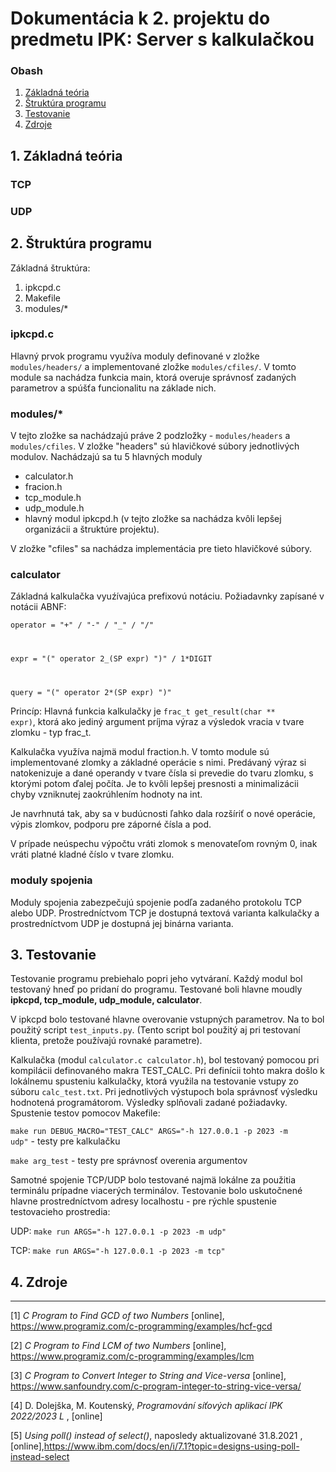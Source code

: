 # Dokumentácia k 2. projektu do predmetu IPK: Server s kalkulačkou

### Obash

1. [Základná teória](#basic_theory)
2. [Štruktúra programu](#program_structure)
3. [Testovanie](#testing)
4. [Zdroje](#sources)

## <a id="basic_theory">1. Základná teória</a>

### TCP

### UDP

## <a id="program_structure">2. Štruktúra programu</a>

Základná štruktúra:

1. ipkcpd.c
2. Makefile
3. modules/\*

### ipkcpd.c

Hlavný prvok programu využíva moduly definované v zložke <code>modules/headers/</code>
a implementované zložke <code>modules/cfiles/</code>. V tomto module sa nachádza funkcia main, ktorá overuje správnosť zadaných parametrov a spúšťa funcionalitu na základe nich.

### modules/\*

V tejto zložke sa nachádzajú práve 2 podzložky - <code>modules/headers</code> a <code>modules/cfiles</code>. V zložke "headers" sú hlavičkové súbory jednotlivých modulov. Nachádzajú sa tu 5 hlavných moduly

- calculator.h
- fracion.h
- tcp_module.h
- udp_module.h
- hlavný modul ipkcpd.h (v tejto zložke sa nachádza kvôli lepšej organizácii a štruktúre projektu).

V zložke "cfiles" sa nachádza implementácia pre tieto hlavičkové súbory.

### calculator

Základná kalkulačka vyuźívajúca prefixovú notáciu. Požiadavnky zapísané v notácii ABNF:

<code>operator = "+" / "-" / "\_" / "/"

expr = "(" operator 2\_(SP expr) ")" / 1\*DIGIT

query = "(" operator 2\*(SP expr) ")"</code>

Princíp:
Hlavná funkcia kalkulačky je <code>frac_t get_result(char \*\* expr)</code>, ktorá ako jediný argument príjma výraz a výsledok vracia v tvare zlomku - typ frac_t.

Kalkulačka využíva najmä modul fraction.h. V tomto module sú implementované zlomky a základné operácie s nimi. Predávaný výraz si natokenizuje a dané operandy v tvare čísla si prevedie do tvaru zlomku, s ktorými potom ďalej počíta. Je to kvôli lepšej presnosti a minimalizácii chyby vzniknutej zaokrúhlením hodnoty na int.

Je navrhnutá tak, aby sa v budúcnosti ľahko dala rozšíriť o nové operácie, výpis zlomkov, podporu pre záporné čísla a pod.

V prípade neúspechu výpočtu vráti zlomok s menovateľom rovným 0, inak vráti platné kladné číslo v tvare zlomku.

### moduly spojenia

Moduly spojenia zabezpečujú spojenie podľa zadaného protokolu TCP alebo UDP. Prostredníctvom TCP je dostupná textová varianta kalkulačky a prostredníctvom UDP je dostupná jej binárna varianta.

## <a id="testing">3. Testovanie</a>

Testovanie programu prebiehalo popri jeho vytváraní. Každý modul bol testovaný hneď po pridaní do programu. Testované boli hlavne moudly **ipkcpd, tcp_module, udp_module, calculator**.

V ipkcpd bolo testované hlavne overovanie vstupných parametrov. Na to bol použitý script
<code>test_inputs.py</code>. (Tento script bol použitý aj pri testovaní klienta, pretože používajú rovnaké parametre).

Kalkulačka (modul <code>calculator.c calculator.h</code>), bol testovaný pomocou pri kompilácii definovaného makra TEST_CALC. Pri definícii tohto makra došlo k lokálnemu spusteniu kalkulačky, ktorá využila na testovanie vstupy zo súboru <code>calc_test.txt</code>. Pri jednotlivých výstupoch bola správnosť výsledku hodnotená programátorom. Výsledky splňovali zadané požiadavky. Spustenie testov pomocov Makefile:

<code>make run DEBUG_MACRO="TEST_CALC" ARGS="-h 127.0.0.1 -p 2023 -m udp"</code> - testy pre kalkulačku

<code>make arg_test</code> - testy pre správnosť overenia argumentov

Samotné spojenie TCP/UDP bolo testované najmä lokálne za použitia terminálu prípadne viacerých terminálov. Testovanie bolo uskutočnené hlavne prostredníctvom adresy localhostu - pre rýchle spustenie testovacieho prostredia:

UDP:
<code>make run ARGS="-h 127.0.0.1 -p 2023 -m udp"</code>

TCP:
<code>make run ARGS="-h 127.0.0.1 -p 2023 -m tcp"</code>

## <a id="sources">4. Zdroje</a>

<hr>

<a id="1">[1]</a> _C Program to Find GCD of two Numbers_ \[online\], https://www.programiz.com/c-programming/examples/hcf-gcd

<a id="2">[2]</a> _C Program to Find LCM of two Numbers_ \[online\], https://www.programiz.com/c-programming/examples/lcm

<a id="3">[3]</a> _C Program to Convert Integer to String and Vice-versa_ \[online\], https://www.sanfoundry.com/c-program-integer-to-string-vice-versa/

<a id="4">[4]</a> D. Dolejška, M. Koutenský, _Programování síťových aplikací IPK 2022/2023 L_ , \[online\]

<a id="4">[5]</a> _Using poll() instead of select()_, naposledy aktualizované 31.8.2021 ,\[online\],https://www.ibm.com/docs/en/i/7.1?topic=designs-using-poll-instead-select
